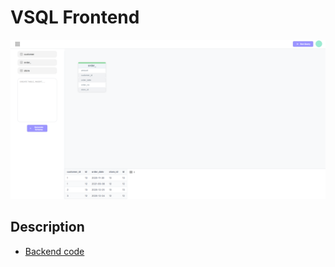 # VSQL Frontend

<img src="documentation/images/build-page.png" width="900px">

## Description

- [Backend code](https://github.com/muhammadihabk/vsql-backend)

